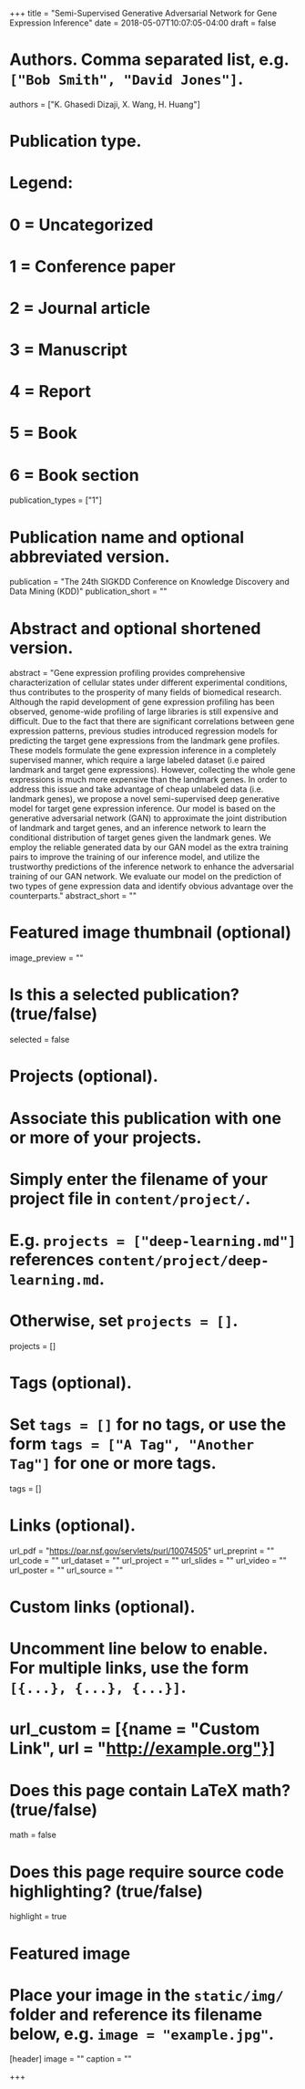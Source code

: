+++
title = "Semi-Supervised Generative Adversarial Network for Gene Expression Inference"
date = 2018-05-07T10:07:05-04:00
draft = false

# Authors. Comma separated list, e.g. `["Bob Smith", "David Jones"]`.
authors = ["K. Ghasedi Dizaji, X. Wang, H. Huang"]

# Publication type.
# Legend:
# 0 = Uncategorized
# 1 = Conference paper
# 2 = Journal article
# 3 = Manuscript
# 4 = Report
# 5 = Book
# 6 = Book section
publication_types = ["1"]

# Publication name and optional abbreviated version.
publication = "The 24th SIGKDD Conference on Knowledge Discovery and Data Mining (KDD)"
publication_short = ""

# Abstract and optional shortened version.
abstract = "Gene expression profiling provides comprehensive characterization of cellular states under different experimental conditions, thus contributes to the prosperity of many fields of biomedical research. Although the rapid development of gene expression profiling has been observed, genome-wide profiling of large libraries is still expensive and difficult. Due to the fact that there are significant correlations between gene expression patterns, previous studies introduced regression models for predicting the target gene expressions from the landmark gene profiles. These models formulate the gene expression inference in a completely supervised manner, which require a large labeled dataset (i.e paired landmark and target gene expressions). However, collecting the whole gene expressions is much more expensive than the landmark genes. In order to address this issue and take advantage of cheap unlabeled data (i.e. landmark genes), we propose a novel semi-supervised deep generative model for target gene expression inference. Our model is based on the generative adversarial network (GAN) to approximate the joint distribution of landmark and target genes, and an inference network to learn the conditional distribution of target genes given the landmark genes. We employ the reliable generated data by our GAN model as the extra training pairs to improve the training of our inference model, and utilize the trustworthy predictions of the inference network to enhance the adversarial training of our GAN network. We evaluate our model on the prediction of two types of gene expression data and identify obvious advantage over the counterparts."
abstract_short = ""

# Featured image thumbnail (optional)
image_preview = ""

# Is this a selected publication? (true/false)
selected = false

# Projects (optional).
#   Associate this publication with one or more of your projects.
#   Simply enter the filename of your project file in `content/project/`.
#   E.g. `projects = ["deep-learning.md"]` references `content/project/deep-learning.md`.
#   Otherwise, set `projects = []`.
projects = []

# Tags (optional).
#   Set `tags = []` for no tags, or use the form `tags = ["A Tag", "Another Tag"]` for one or more tags.
tags = []

# Links (optional).
url_pdf = "https://par.nsf.gov/servlets/purl/10074505"
url_preprint = ""
url_code = ""
url_dataset = ""
url_project = ""
url_slides = ""
url_video = ""
url_poster = ""
url_source = ""

# Custom links (optional).
#   Uncomment line below to enable. For multiple links, use the form `[{...}, {...}, {...}]`.
# url_custom = [{name = "Custom Link", url = "http://example.org"}]

# Does this page contain LaTeX math? (true/false)
math = false

# Does this page require source code highlighting? (true/false)
highlight = true

# Featured image
# Place your image in the `static/img/` folder and reference its filename below, e.g. `image = "example.jpg"`.
[header]
image = ""
caption = ""

+++
